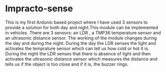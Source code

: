 # Impracto-sense
This is my first Ardunio based project where I have used 3 sensors to provide a solution for both day and night.This module can be implemented in vehicles.
There are 3 sensors: an LDR , a TMP36 temperature sensor and an ultrasonic distance sensor. The working of the module changes during the day and during the night.
During the day the LDR senses the light and activates the temprature sensor which can tell us how cold or hot it is.
During the night the LDR senses that there is absence of light and then activates the ultrasonic distance sensor which measures the distance and tells us  if the object is too close and if it is, the buzzer rings.

